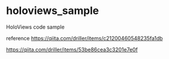 # holoviews_sample

HoloViews code sample

reference
https://qiita.com/driller/items/c21200460548235fa1db 

https://qiita.com/driller/items/53be86cea3c3201e7e0f
